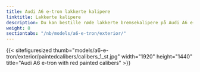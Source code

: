 ```yaml
---
title: Audi A6 e-tron lakkerte kalipere
linktitle: Lakkerte kalipere
description: Du kan bestille røde lakkerte bremsekalipere på Audi A6 e-tron.
weight: 8
sectiontabs: "/nb/models/a6-e-tron/exterior/"
---
```

<!-- markdownlint-disable MD033 -->


{{< sitefiguresized thumb="models/a6-e-tron/exterior/paintedcalibers/calibers_1_st.jpg" width="1920" height="1440" title="Audi A6 e-tron with red painted calibers" >}}
